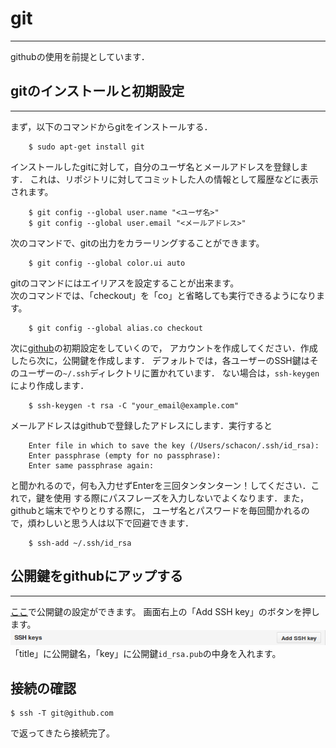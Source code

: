 # git
***
githubの使用を前提としています．

## gitのインストールと初期設定
***
まず，以下のコマンドからgitをインストールする．
```
	$ sudo apt-get install git
```
インストールしたgitに対して，自分のユーザ名とメールアドレスを登録します．
これは、リポジトリに対してコミットした人の情報として履歴などに表示されます。
```
	$ git config --global user.name "<ユーザ名>"
	$ git config --global user.email "<メールアドレス>"
```
次のコマンドで、gitの出力をカラーリングすることができます。
```
	$ git config --global color.ui auto
```
gitのコマンドにはエイリアスを設定することが出来ます。  
次のコマンドでは、「checkout」を「co」と省略しても実行できるようになります。
```
	$ git config --global alias.co checkout
```

次に[github](https://github.com/)の初期設定をしていくので，
アカウントを作成してください．作成したら次に，公開鍵を作成します．
デフォルトでは，各ユーザーのSSH鍵はそのユーザーの`~/.ssh`ディレクトリに置かれています．
ない場合は，`ssh-keygen`により作成します．

```
	$ ssh-keygen -t rsa -C "your_email@example.com"
```
メールアドレスはgithubで登録したアドレスにします．実行すると
```
	Enter file in which to save the key (/Users/schacon/.ssh/id_rsa):
	Enter passphrase (empty for no passphrase):
	Enter same passphrase again:
```
と聞かれるので，何も入力せずEnterを三回タンタンターン！してください．これで，鍵を使用
する際にパスフレーズを入力しないでよくなります．また，githubと端末でやりとりする際に，
ユーザ名とパスワードを毎回聞かれるので，煩わしいと思う人は以下で回避できます．
```
	$ ssh-add ~/.ssh/id_rsa
```

## 公開鍵をgithubにアップする
***
[ここ](http://github.com/settings/ssh)で公開鍵の設定ができます。
画面右上の「Add SSH key」のボタンを押します。
![git_ssh_bar](fig/git_ssh_bar.png)
「title」に公開鍵名，「key」に公開鍵`id_rsa.pub`の中身を入れます。

## 接続の確認
```
$ ssh -T git@github.com
```
で返ってきたら接続完了。
